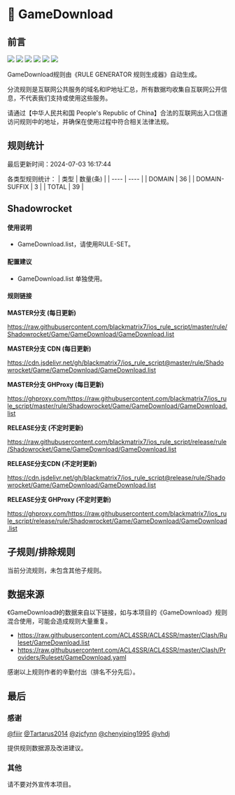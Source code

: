 # 🧸 GameDownload

## 前言

![](https://shields.io/badge/-移除重复规则-ff69b4) ![](https://shields.io/badge/-DOMAIN与DOMAIN--SUFFIX合并-green) ![](https://shields.io/badge/-DOMAIN--SUFFIX间合并-critical) ![](https://shields.io/badge/-DOMAIN与DOMAIN--KEYWORD合并-9cf) ![](https://shields.io/badge/-DOMAIN--SUFFIX与DOMAIN--KEYWORD合并-blue) ![](https://shields.io/badge/-IP--CIDR(6)合并-blueviolet) 

GameDownload规则由《RULE GENERATOR 规则生成器》自动生成。

分流规则是互联网公共服务的域名和IP地址汇总，所有数据均收集自互联网公开信息，不代表我们支持或使用这些服务。

请通过【中华人民共和国 People's Republic of China】合法的互联网出入口信道访问规则中的地址，并确保在使用过程中符合相关法律法规。

## 规则统计

最后更新时间：2024-07-03 16:17:44

各类型规则统计：
| 类型 | 数量(条)  | 
| ---- | ----  |
| DOMAIN | 36  | 
| DOMAIN-SUFFIX | 3  | 
| TOTAL | 39  | 


## Shadowrocket 

#### 使用说明
- GameDownload.list，请使用RULE-SET。

#### 配置建议
- GameDownload.list 单独使用。

#### 规则链接
**MASTER分支 (每日更新)**

https://raw.githubusercontent.com/blackmatrix7/ios_rule_script/master/rule/Shadowrocket/Game/GameDownload/GameDownload.list

**MASTER分支 CDN (每日更新)**

https://cdn.jsdelivr.net/gh/blackmatrix7/ios_rule_script@master/rule/Shadowrocket/Game/GameDownload/GameDownload.list

**MASTER分支 GHProxy (每日更新)**

https://ghproxy.com/https://raw.githubusercontent.com/blackmatrix7/ios_rule_script/master/rule/Shadowrocket/Game/GameDownload/GameDownload.list

**RELEASE分支 (不定时更新)**

https://raw.githubusercontent.com/blackmatrix7/ios_rule_script/release/rule/Shadowrocket/Game/GameDownload/GameDownload.list

**RELEASE分支CDN (不定时更新)**

https://cdn.jsdelivr.net/gh/blackmatrix7/ios_rule_script@release/rule/Shadowrocket/Game/GameDownload/GameDownload.list

**RELEASE分支 GHProxy (不定时更新)**

https://ghproxy.com/https://raw.githubusercontent.com/blackmatrix7/ios_rule_script/release/rule/Shadowrocket/Game/GameDownload/GameDownload.list

## 子规则/排除规则


当前分流规则，未包含其他子规则。

## 数据来源

《GameDownload》的数据来自以下链接，如与本项目的《GameDownload》规则混合使用，可能会造成规则大量重复。

- https://raw.githubusercontent.com/ACL4SSR/ACL4SSR/master/Clash/Ruleset/GameDownload.list
- https://raw.githubusercontent.com/ACL4SSR/ACL4SSR/master/Clash/Providers/Ruleset/GameDownload.yaml


感谢以上规则作者的辛勤付出（排名不分先后）。

## 最后

### 感谢

[@fiiir](https://github.com/fiiir) [@Tartarus2014](https://github.com/Tartarus2014) [@zjcfynn](https://github.com/zjcfynn) [@chenyiping1995](https://github.com/chenyiping1995) [@vhdj](https://github.com/vhdj)

提供规则数据源及改进建议。

### 其他

请不要对外宣传本项目。